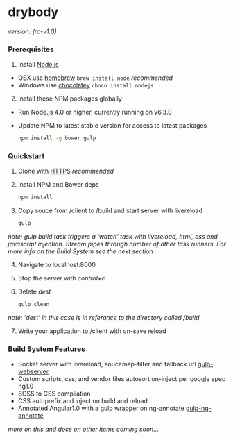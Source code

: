 # drybody 
_version: (rc-v1.0)_

### Prerequisites

1. Install [Node.js](http://nodejs.org)
 - OSX use [homebrew](http://brew.sh) `brew install node` _recommended_
 - Windows use [chocolatey](https://chocolatey.org/) `choco install nodejs`

2. Install these NPM packages globally
 - Run Node.js 4.0 or higher, currently running on v6.3.0
 - Update NPM to latest stable version for access to latest packages

    ```bash
    npm install -g bower gulp
    ```

### Quickstart

1. Clone with [HTTPS](https://help.github.com/articles/which-remote-url-should-i-use/#cloning-with-https-urls-recommended) _recommended_

2. Install NPM and Bower deps

    ```bash
    npm install 
    ```

3. Copy souce from /client to /build and start server with livereload

    ```bash
    gulp
    ```

 _note: gulp build task triggers a 'watch' task with livereload, html, css and javascript injection. Stream pipes through number of other task runners. For more info on the Build System see the next section._

4. Navigate to localhost:8000

5. Stop the server with _control+c_

6. Delete _dest_ 

    ```bash
    gulp clean
    ```
 _note: 'dest' in this case is in referance to the directory called /build_

7. Write your application to /client with on-save reload


### Build System Features

- Socket server with livereload, soucemap-filter and fallback url [gulp-webserver](https://www.npmjs.com/package/gulp-webserver)
- Custom scripts, css, and vendor files autosort on-inject per google spec ng1.0
- SCSS to CSS compilation
- CSS autoprefix and inject on build and reload
- Annotated Angular1.0 with a gulp wrapper on ng-annotate [gulp-ng-annotate](https://www.npmjs.com/package/gulp-ng-annotate)

_more on this and docs on other items coming soon..._